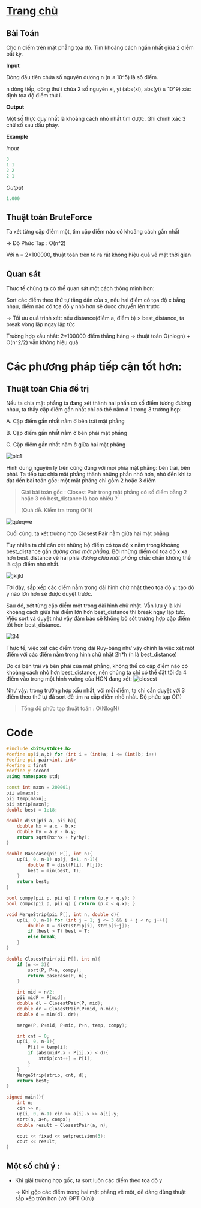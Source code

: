 # [Trang chủ](https://ppap-1264589.github.io/interesting-solution)

## Bài Toán
Cho n điểm trên mặt phẳng tọa độ. Tìm khoảng cách ngắn nhất giữa 2 điểm bất kỳ.

**Input**

Dòng đầu tiên chứa số nguyên dương n (n ≤ 10^5) là số điểm.

n dòng tiếp, dòng thứ i chứa 2 số nguyên xi, yi (abs(xi), abs(yi) ≤ 10^9) xác định tọa độ điểm thứ i.

**Output**

Một số thực duy nhất là khoảng cách nhỏ nhất tìm được. Ghi chính xác 3 chữ số sau dấu phảy.

**Example**

*Input*
```c++
3
1 1
2 2
2 1
```

*Output*
```c++
1.000
```

## Thuật toán BruteForce

Ta xét từng cặp điểm một, tìm cặp điểm nào có khoảng cách gần nhất

-> Độ Phức Tạp : O(n^2)

Với n = 2*100000, thuật toán trên tỏ ra rất không hiệu quả về mặt thời gian

## Quan sát

Thực tế chúng ta có thể quan sát một cách thông minh hơn:

Sort các điểm theo thứ tự tăng dần của x, nếu hai điểm có tọa độ x bằng nhau, điểm nào có tọa độ y nhỏ hơn sẽ được chuyển lên trước

-> Tối ưu quá trình xét: nếu distance(điểm a, điểm b) > best_distance, ta break vòng lặp ngay lập tức

Trường hợp xấu nhất: 2*100000 điểm thẳng hàng -> thuật toán O(nlogn) + O(n^2/2) vẫn không hiệu quả

# Các phương pháp tiếp cận tốt hơn:

## Thuật toán Chia để trị

Nếu ta chia mặt phẳng ta đang xét thành hai phần có số điểm tương đương nhau, ta thấy cặp điểm gần nhất chỉ có thể nằm ở 1 trong 3 trường hợp:

A. Cặp điểm gần nhất nằm ở bên trái mặt phẳng

B. Cặp điểm gần nhất nằm ở bên phải mặt phẳng

C. Cặp điểm gần nhất nằm ở giữa hai mặt phẳng

![pic1](https://user-images.githubusercontent.com/88699088/135320100-19408b21-4ce0-4fb6-a7f0-8d5cd5c5509c.PNG)

Hình dung nguyên lý trên cũng đúng với mọi phía mặt phẳng: bên trái, bên phải. Ta tiếp tục chia mặt phẳng thành những phần nhỏ hơn, nhỏ đến khi ta đạt đến bài toán gốc: một mặt phẳng chỉ gồm 2 hoặc 3 điểm

> Giải bài toán gốc : Closest Pair trong mặt phẳng có số điểm bằng 2 hoặc 3 có best_distance là bao nhiêu ?
> 
> (Quá dễ. Kiểm tra trong O(1))

![qưeqwe](https://user-images.githubusercontent.com/88699088/135321989-b3b725f4-14f7-46bd-81dd-60f0e8aea6fc.PNG)

Cuối cùng, ta xét trường hợp Closest Pair nằm giữa hai mặt phẳng

Tuy nhiên ta chỉ cần xét những bộ điểm có tọa độ x nằm trong khoảng best_distance gần *đường chia mặt phẳng*. Bởi những điểm có tọa độ x xa hơn best_distance về hai phía *đường chia mặt phẳng* chắc chắn không thể là cặp điểm nhỏ nhất.

![jkljkl](https://user-images.githubusercontent.com/88699088/135323511-f238f5f1-d1c5-4f89-9d33-f8cae77a9cb3.PNG)

Tới đây, sắp xếp các điểm nằm trong dải hình chữ nhật theo tọa độ y: tạo độ y nào lớn hơn sẽ được duyệt trước. 

Sau đó, xét từng cặp điểm một trong dài hình chữ nhật. Vẫn lưu ý là khi khoảng cách giữa hai điểm lớn hơn best_distance thì break ngay lập tức. Việc sort và duyệt như vậy đảm bảo sẽ không bỏ sót trường hợp cặp điểm tốt hơn best_distance.

![34](https://user-images.githubusercontent.com/88699088/135738025-8a6a95cc-c1a3-48a3-8bc2-e05d647a79ac.png)

Thực tế, việc xét các điểm trong dải Ruy-băng như vậy chính là việc xét một điểm với các điểm nằm trong hình chữ nhật 2h*h (h là best_distance)

Do cả bên trái và bên phải của mặt phẳng, không thể có cặp điểm nào có khoảng cách nhỏ hơn best_distance, nên chúng ta chỉ có thể đặt tối đa 4 điểm vào trong một hình vuông của HCN đang xét:
![closest](https://user-images.githubusercontent.com/88699088/135738314-2c5a1907-efd4-4162-90ab-4a51db815012.PNG)

Như vậy: trong trường hợp xấu nhất, với mỗi điểm, ta chỉ cần duyệt với 3 điểm theo thứ tự đã sort để tìm ra cặp điểm nhỏ nhất. Độ phức tạp O(1)

> Tổng độ phức tạp thuật toán : O(NlogN)

# Code
```c++
#include <bits/stdc++.h>
#define up(i,a,b) for (int i = (int)a; i <= (int)b; i++)
#define pii pair<int, int>
#define x first
#define y second
using namespace std;

const int maxn = 200001;
pii a[maxn];
pii temp[maxn];
pii strip[maxn];
double best = 1e18;

double dist(pii a, pii b){
    double hx = a.x - b.x;
    double hy = a.y - b.y;
    return sqrt(hx*hx + hy*hy);
}

double Basecase(pii P[], int n){
    up(i, 0, n-1) up(j, i+1, n-1){
        double T = dist(P[i], P[j]);
        best = min(best, T);
    }
    return best;
}

bool compy(pii p, pii q) { return (p.y < q.y); }
bool compx(pii p, pii q) { return (p.x < q.x); }

void MergeStrip(pii P[], int n, double d){
    up(i, 0, n-1) for (int j = 1; j <= 3 && i + j < n; j++){
        double T = dist(strip[i], strip[i+j]);
        if (best > T) best = T;
        else break;
    }
}

double ClosestPair(pii P[], int n){
    if (n <= 3){
        sort(P, P+n, compy);
        return Basecase(P, n);
    }

    int mid = n/2;
    pii midP = P[mid];
    double dl = ClosestPair(P, mid);
    double dr = ClosestPair(P+mid, n-mid);
    double d = min(dl, dr);

    merge(P, P+mid, P+mid, P+n, temp, compy);

    int cnt = 0;
    up(i, 0, n-1){
        P[i] = temp[i];
        if (abs(midP.x - P[i].x) < d){
            strip[cnt++] = P[i];
        }
    }
    MergeStrip(strip, cnt, d);
    return best;
}

signed main(){
    int n;
    cin >> n;
    up(i, 0, n-1) cin >> a[i].x >> a[i].y;
    sort(a, a+n, compx);
    double result = ClosestPair(a, n);

    cout << fixed << setprecision(3);
    cout << result;
}
```

## Một số chú ý :

- Khi giải trường hợp gốc, ta sort luôn các điểm theo tọa độ y

    -> Khi gộp các điểm trong hai mặt phẳng về một, dễ dàng dùng thuật sắp xếp trộn hơn (với ĐPT O(n))

